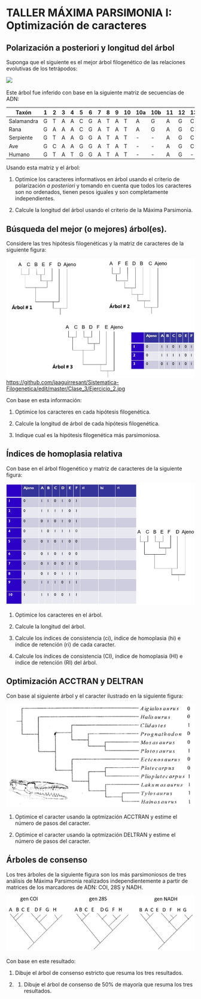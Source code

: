 # TALLER MÁXIMA PARSIMONIA I: Optimización de caracteres

## Polarización a posteriori y longitud del árbol

Suponga que el siguiente es el mejor árbol filogenético de las relaciones evolutivas de los tetrápodos:

![](Árbol_tetrapodos)

Este árbol fue inferido con base en la siguiente matriz de secuencias de ADN:

|Taxón|1|2|3|4|5|6|7|8|9|10|10a|10b|11|12|13|14|15|16|17|18|19|20|
|---|---|---|---|---|---|---|---|---|---|---|---|---|---|---|---|---|---|---|---|---|---|---|
|Salamandra|G|T|A|A|C|G|A|T|A|T|A|G|A|G|C|C|C|T|A|G|A|T|
|Rana|G|A|A|A|C|G|A|T|A|T|A|G|A|G|C|C|C|T|A|G|A|T|
|Serpiente|G|T|A|A|G|G|A|T|A|T|-|-|A|G|C|C|C|T|A|G|G|T|
|Ave|G|C|A|A|G|G|A|T|A|T|-|-|A|G|C|C|C|C|A|G|A|T|
|Humano|G|T|A|T|G|G|A|T|A|T|-|-|A|G|-|-|-|C|A|G|A|T|

Usando esta matriz y el árbol: 

1. Optimice los caracteres informativos en árbol usando el criterio de polarización _a posteriori_ y tomando en cuenta que todos los caracteres son no ordenados, tienen pesos iguales y son completamente independientes.

2. Calcule la longitud del árbol usando el criterio de la Máxima Parsimonia.

## Búsqueda del mejor (o mejores) árbol(es). 

Considere las tres hipótesis filogenéticas y la matriz de caracteres de la siguiente figura:

![](Ejercicio_2.jpg)
https://github.com/jaaguirresant/Sistematica-Filogenetica/edit/master/Clase_3/Ejercicio_2.jpg

Con base en esta información:

1. Optimice los caracteres en cada hipótesis filogenética.

2. Calcule la longitud de árbol de cada hipótesis filogenética.

3. Indique cual es la hipótesis filogenética más parsimoniosa.

## Índices de homoplasia relativa

Con base en el árbol filogenético y matriz de caracteres de la siguiente figura:

![](Ejercicio_3.jpg)

1. Optimice los caracteres en el árbol.

2. Calcule la longitud del árbol.

3. Calcule los índices de consistencia (ci), índice de homoplasia (hi) e índice de retención (ri) de cada caracter.

4. Calcule los índices de consistencia (CI), índice de homoplasia (HI) e índice de retención (RI) del árbol.

## Optimización ACCTRAN y DELTRAN

Con base al siguiente árbol y el caracter ilustrado en la siguiente figura:

![](Ejercicio_4.png)

1. Optimice el caracter usando la optmización ACCTRAN y estime el número de pasos del caracter.

2. Optimice el caracter usando la optmización DELTRAN y estime el número de pasos del caracter.

## Árboles de consenso

Los tres árboles de la siguiente figura son los más parsimoniosos de tres análisis de Máxima Parsimonia realizados independientemente a partir de matrices de los marcadores de ADN: COI, 28S y NADH.

![](Ejercicio_5.jpg)

Con base en este resultado:

1. Dibuje el árbol de consenso estricto que resuma los tres resultados.

2. 1. Dibuje el árbol de consenso de 50% de mayoría que resuma los tres resultados.
